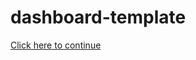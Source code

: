 # dashboard-template
<a href="university/index.html"  class="nav-link icon app_inbox"><i class="fe fe-inbox" data-toggle="tooltip" data-placement="right" title="Inbox"></i>Click here to continue</a>